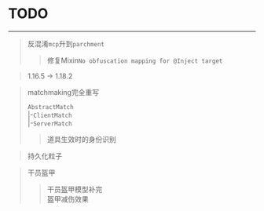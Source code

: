 # TODO

---

> 反混淆`mcp`升到`parchment`
> > 修复Mixin`No obfuscation mapping for @Inject target`

> 1.16.5 -> 1.18.2

> matchmaking完全重写
>
> `AbstractMatch`\
> |-`ClientMatch`\
> |-`ServerMatch`
> > 道具生效时的身份识别

> 持久化粒子

> 干员盔甲
> >干员盔甲模型补完\
> >盔甲减伤效果

